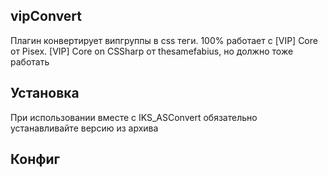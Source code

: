 ## vipConvert
Плагин конвертирует випгруппы в css теги. 
100% работает с [VIP] Core от Pisex.
[VIP] Core on CSSharp от thesamefabius, но должно тоже работать

## Установка
При использовании вместе с IKS_ASConvert обязательно устанавливайте версию из архива

## Конфиг




